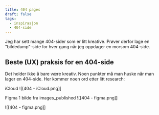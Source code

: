 ```yaml
---
title: 404 pages
draft: false
tags:
  - inspirasjon
  - 404-side
---
```

Jeg har sett mange 404-sider som er litt kreative. Prøver derfor lage en "bildedump"-side for hver gang når jeg oppdager en morsom 404-side. 

## Beste (UX) praksis for en 404-side
Det holder ikke å bare være kreativ. Noen punkter må man huske når man lager en 404-side.
Her kommer noen ord etter litt research:




iCloud
![[404 - iCloud.png]]

Figma 
1 bilde fra images_published
![[404 - figma.png]]


![[404 - figma.png]]